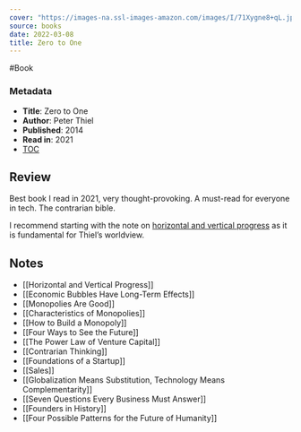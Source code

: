 ```yaml
---
cover: "https://images-na.ssl-images-amazon.com/images/I/71Xygne8+qL.jpg"
source: books
date: 2022-03-08
title: Zero to One
---
```

#Book 

### Metadata
- **Title**: Zero to One
- **Author**: Peter Thiel
- **Published**: 2014
- **Read in**: 2021
- [TOC](https://firebasestorage.googleapis.com/v0/b/firescript-577a2.appspot.com/o/imgs%2Fapp%2FVitecek%2Fl3aO0NpBBj.png?alt=media&token=74f3a5dc-9bf4-4a39-8cc3-8527b5fe1a1b)

## Review
Best book I read in 2021, very thought-provoking. A must-read for everyone in tech. The contrarian bible.

I recommend starting with the note on [horizontal and vertical progress](https://vitcerny.xyz/notes/zero-to-one/horizontal-and-vertical-progress) as it is fundamental for Thiel’s worldview.

## Notes

- [[Horizontal and Vertical Progress]]
- [[Economic Bubbles Have Long-Term Effects]]
- [[Monopolies Are Good]]
- [[Characteristics of Monopolies]]
- [[How to Build a Monopoly]]
- [[Four Ways to See the Future]]
- [[The Power Law of Venture Capital]]
- [[Contrarian Thinking]]
- [[Foundations of a Startup]]
- [[Sales]]
- [[Globalization Means Substitution, Technology Means Complementarity]]
- [[Seven Questions Every Business Must Answer]]
- [[Founders in History]]
- [[Four Possible Patterns for the Future of Humanity]]